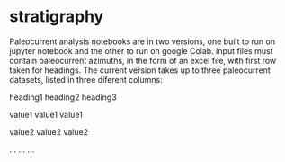 # stratigraphy
Paleocurrent analysis notebooks are in two versions, one built to run on jupyter notebook and the other to run on google Colab. Input files must contain paleocurrent azimuths, in the form of an excel file, with first row taken for headings. The current version takes up to three paleocurrent datasets, listed in three diferent columns:

heading1   heading2   heading3

value1      value1    value1

value2      value2    value2

...         ...       ...
